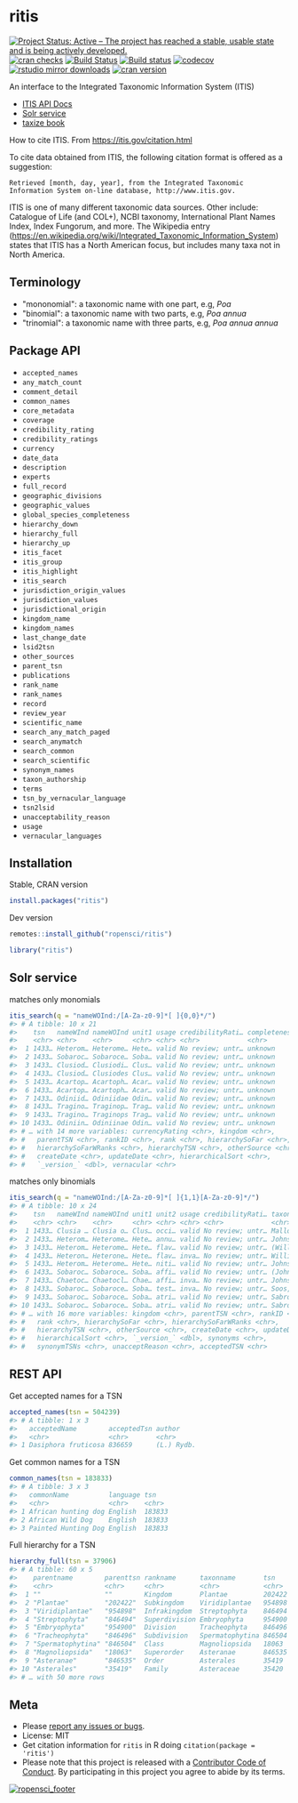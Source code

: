 ritis
=====



[![Project Status: Active – The project has reached a stable, usable state and is being actively developed.](https://www.repostatus.org/badges/latest/active.svg)](https://www.repostatus.org/#active)
[![cran checks](https://cranchecks.info/badges/worst/ritis)](https://cranchecks.info/pkgs/ritis)
[![Build Status](https://travis-ci.org/ropensci/ritis.svg?branch=master)](https://travis-ci.org/ropensci/ritis)
[![Build status](https://ci.appveyor.com/api/projects/status/pvrc9muevha00fie/branch/master?svg=true)](https://ci.appveyor.com/project/sckott/ritis/branch/master)
[![codecov](https://codecov.io/gh/ropensci/ritis/branch/master/graph/badge.svg)](https://codecov.io/gh/ropensci/ritis)
[![rstudio mirror downloads](https://cranlogs.r-pkg.org/badges/ritis)](https://github.com/metacran/cranlogs.app)
[![cran version](https://www.r-pkg.org/badges/version/ritis)](https://cran.r-project.org/package=ritis)

An interface to the Integrated Taxonomic Information System (ITIS)

* [ITIS API Docs](https://www.itis.gov/ws_description.html)
* [Solr service](https://www.itis.gov/solr_documentation.html)
* [taxize book](https://taxize.dev/)

How to cite ITIS. From https://itis.gov/citation.html 

To cite data obtained from ITIS, the following citation format is offered as a suggestion:

    Retrieved [month, day, year], from the Integrated Taxonomic Information System on-line database, http://www.itis.gov.


ITIS is one of many different taxonomic data sources. Other include: Catalogue of Life (and COL+), NCBI taxonomy, International Plant Names Index, Index Fungorum, and more. The Wikipedia entry (https://en.wikipedia.org/wiki/Integrated_Taxonomic_Information_System) states that ITIS has a North American focus, but includes many taxa not in North America.

## Terminology

* "mononomial": a taxonomic name with one part, e.g, _Poa_
* "binomial": a taxonomic name with two parts, e.g, _Poa annua_
* "trinomial": a taxonomic name with three parts, e.g, _Poa annua annua_

## Package API

 - `accepted_names`
 - `any_match_count`
 - `comment_detail`
 - `common_names`
 - `core_metadata`
 - `coverage`
 - `credibility_rating`
 - `credibility_ratings`
 - `currency`
 - `date_data`
 - `description`
 - `experts`
 - `full_record`
 - `geographic_divisions`
 - `geographic_values`
 - `global_species_completeness`
 - `hierarchy_down`
 - `hierarchy_full`
 - `hierarchy_up`
 - `itis_facet`
 - `itis_group`
 - `itis_highlight`
 - `itis_search`
 - `jurisdiction_origin_values`
 - `jurisdiction_values`
 - `jurisdictional_origin`
 - `kingdom_name`
 - `kingdom_names`
 - `last_change_date`
 - `lsid2tsn`
 - `other_sources`
 - `parent_tsn`
 - `publications`
 - `rank_name`
 - `rank_names`
 - `record`
 - `review_year`
 - `scientific_name`
 - `search_any_match_paged`
 - `search_anymatch`
 - `search_common`
 - `search_scientific`
 - `synonym_names`
 - `taxon_authorship`
 - `terms`
 - `tsn_by_vernacular_language`
 - `tsn2lsid`
 - `unacceptability_reason`
 - `usage`
 - `vernacular_languages`

## Installation

Stable, CRAN version


```r
install.packages("ritis")
```

Dev version


```r
remotes::install_github("ropensci/ritis")
```


```r
library("ritis")
```

## Solr service

matches only monomials


```r
itis_search(q = "nameWOInd:/[A-Za-z0-9]*[ ]{0,0}*/")
#> # A tibble: 10 x 21
#>    tsn   nameWInd nameWOInd unit1 usage credibilityRati… completenessRat…
#>    <chr> <chr>    <chr>     <chr> <chr> <chr>            <chr>           
#>  1 1433… Heterom… Heterome… Hete… valid No review; untr… unknown         
#>  2 1433… Sobaroc… Sobaroce… Soba… valid No review; untr… unknown         
#>  3 1433… Clusiod… Clusiodi… Clus… valid No review; untr… unknown         
#>  4 1433… Clusiod… Clusiodes Clus… valid No review; untr… unknown         
#>  5 1433… Acartop… Acartoph… Acar… valid No review; untr… unknown         
#>  6 1433… Acartop… Acartoph… Acar… valid No review; untr… unknown         
#>  7 1433… Odiniid… Odiniidae Odin… valid No review; untr… unknown         
#>  8 1433… Tragino… Traginop… Trag… valid No review; untr… unknown         
#>  9 1433… Tragino… Traginops Trag… valid No review; untr… unknown         
#> 10 1433… Odiniin… Odiniinae Odin… valid No review; untr… unknown         
#> # … with 14 more variables: currencyRating <chr>, kingdom <chr>,
#> #   parentTSN <chr>, rankID <chr>, rank <chr>, hierarchySoFar <chr>,
#> #   hierarchySoFarWRanks <chr>, hierarchyTSN <chr>, otherSource <chr>,
#> #   createDate <chr>, updateDate <chr>, hierarchicalSort <chr>,
#> #   `_version_` <dbl>, vernacular <chr>
```

matches only binomials


```r
itis_search(q = "nameWOInd:/[A-Za-z0-9]*[ ]{1,1}[A-Za-z0-9]*/")
#> # A tibble: 10 x 24
#>    tsn   nameWInd nameWOInd unit1 unit2 usage credibilityRati… taxonAuthor
#>    <chr> <chr>    <chr>     <chr> <chr> <chr> <chr>            <chr>      
#>  1 1433… Clusia … Clusia o… Clus… occi… valid No review; untr… Malloch, 1…
#>  2 1433… Heterom… Heterome… Hete… annu… valid No review; untr… Johnson, 1…
#>  3 1433… Heterom… Heterome… Hete… flav… valid No review; untr… (Williston…
#>  4 1433… Heteron… Heterone… Hete… flav… inva… No review; untr… Williston,…
#>  5 1433… Heterom… Heterome… Hete… niti… valid No review; untr… Johnson, 1…
#>  6 1433… Sobaroc… Sobaroce… Soba… affi… valid No review; untr… (Johnson, …
#>  7 1433… Chaetoc… Chaetocl… Chae… affi… inva… No review; untr… Johnson, 1…
#>  8 1433… Sobaroc… Sobaroce… Soba… test… inva… No review; untr… Soos, 1964 
#>  9 1433… Sobaroc… Sobaroce… Soba… atri… valid No review; untr… Sabrosky, …
#> 10 1433… Sobaroc… Sobaroce… Soba… atri… valid No review; untr… Sabrosky, …
#> # … with 16 more variables: kingdom <chr>, parentTSN <chr>, rankID <chr>,
#> #   rank <chr>, hierarchySoFar <chr>, hierarchySoFarWRanks <chr>,
#> #   hierarchyTSN <chr>, otherSource <chr>, createDate <chr>, updateDate <chr>,
#> #   hierarchicalSort <chr>, `_version_` <dbl>, synonyms <chr>,
#> #   synonymTSNs <chr>, unacceptReason <chr>, acceptedTSN <chr>
```

## REST API

Get accepted names for a TSN


```r
accepted_names(tsn = 504239)
#> # A tibble: 1 x 3
#>   acceptedName        acceptedTsn author    
#>   <chr>               <chr>       <chr>     
#> 1 Dasiphora fruticosa 836659      (L.) Rydb.
```

Get common names for a TSN


```r
common_names(tsn = 183833)
#> # A tibble: 3 x 3
#>   commonName          language tsn   
#>   <chr>               <chr>    <chr> 
#> 1 African hunting dog English  183833
#> 2 African Wild Dog    English  183833
#> 3 Painted Hunting Dog English  183833
```

Full hierarchy for a TSN


```r
hierarchy_full(tsn = 37906)
#> # A tibble: 60 x 5
#>    parentname        parenttsn rankname      taxonname       tsn   
#>    <chr>             <chr>     <chr>         <chr>           <chr> 
#>  1 ""                ""        Kingdom       Plantae         202422
#>  2 "Plantae"         "202422"  Subkingdom    Viridiplantae   954898
#>  3 "Viridiplantae"   "954898"  Infrakingdom  Streptophyta    846494
#>  4 "Streptophyta"    "846494"  Superdivision Embryophyta     954900
#>  5 "Embryophyta"     "954900"  Division      Tracheophyta    846496
#>  6 "Tracheophyta"    "846496"  Subdivision   Spermatophytina 846504
#>  7 "Spermatophytina" "846504"  Class         Magnoliopsida   18063 
#>  8 "Magnoliopsida"   "18063"   Superorder    Asteranae       846535
#>  9 "Asteranae"       "846535"  Order         Asterales       35419 
#> 10 "Asterales"       "35419"   Family        Asteraceae      35420 
#> # … with 50 more rows
```

## Meta

* Please [report any issues or bugs](https://github.com/ropensci/ritis/issues).
* License: MIT
* Get citation information for `ritis` in R doing `citation(package = 'ritis')`
* Please note that this project is released with a [Contributor Code of Conduct][coc].
By participating in this project you agree to abide by its terms.

[![ropensci_footer](https://ropensci.org/public_images/github_footer.png)](https://ropensci.org)

[coc]: https://github.com/ropensci/ritis/blob/master/CODE_OF_CONDUCT.md
